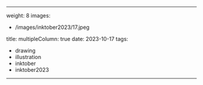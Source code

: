 
---
weight: 8
images:
- /images/inktober2023/17.jpeg

title:
multipleColumn: true
date: 2023-10-17
tags:
- drawing
- illustration
- inktober
- inktober2023
---

